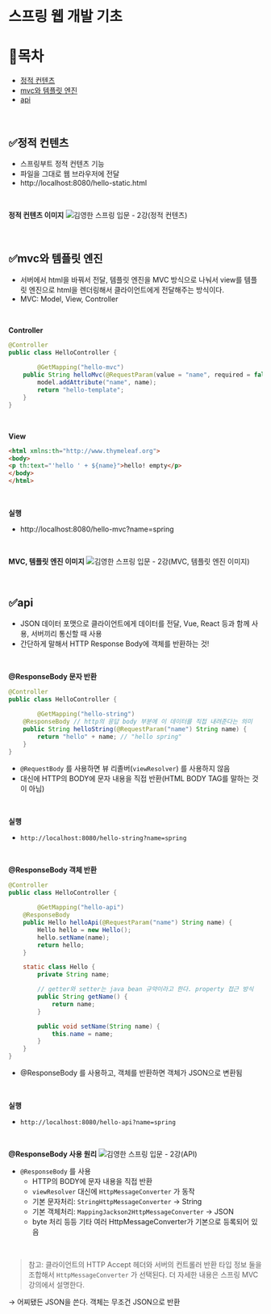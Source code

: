 # 스프링 웹 개발 기초
# 📌목차
- [정적 컨텐츠](#정적-컨텐츠)
- [mvc와 템플릿 엔진](#mvc와-템플릿-엔진)
- [api](#api)

<br>

## ✅정적 컨텐츠
- 스프링부트 정적 컨텐츠 기능
- 파일을 그대로 웹 브라우저에 전달
- http://localhost:8080/hello-static.html

<br>

**정적 컨텐츠 이미지**
![김영한 스프링 입문 - 2강(정적 컨텐츠)](https://user-images.githubusercontent.com/79316402/211048100-5610ace2-2bc0-4b48-9acd-8eb4cb52636f.png)

<br>

## ✅mvc와 템플릿 엔진
- 서버에서 html을 바꿔서 전달, 템플릿 엔진을 MVC 방식으로 나눠서 view를 템플릿 엔진으로 html을 렌더링해서 클라이언트에게 전달해주는 방식이다.
- MVC: Model, View, Controller

<br>

**Controller**
```java
@Controller
public class HelloController {
		
		@GetMapping("hello-mvc")
    public String helloMvc(@RequestParam(value = "name", required = false) String name, Model model) {
        model.addAttribute("name", name);
        return "hello-template";
    }
}
```

<br>

**View**
```html
<html xmlns:th="http://www.thymeleaf.org">
<body>
<p th:text="'hello ' + ${name}">hello! empty</p>
</body>
</html>
```

<br>

**실행**

- http://localhost:8080/hello-mvc?name=spring

<br>

**MVC, 템플릿 엔진 이미지**
![김영한 스프링 입문 - 2강(MVC, 템플릿 엔진 이미지)](https://user-images.githubusercontent.com/79316402/211049573-92a6c4d1-f760-4bab-b30e-f6673b34e9e3.png)

<br>

## ✅api
- JSON 데이터 포맷으로 클라이언트에게 데이터를 전달, Vue, React 등과 함께 사용, 서버끼리 통신할 때 사용
- 간단하게 말해서 HTTP Response Body에 객체를 반환하는 것!

<br>

**@ResponseBody 문자 반환**
```java
@Controller
public class HelloController {
		
		@GetMapping("hello-string")
    @ResponseBody // http의 응답 body 부분에 이 데이터를 직접 내려준다는 의미
    public String helloString(@RequestParam("name") String name) {
        return "hello" + name; // "hello spring"
    }
}
```
- `@RequestBody` 를 사용하면 뷰 리졸버(`viewResolver`) 를 사용하지 않음
- 대신에 HTTP의 BODY에 문자 내용을 직접 반환(HTML BODY TAG를 말하는 것이 아님)

<br>

**실행**
- `http://localhost:8080/hello-string?name=spring`

<br>

**@ResponseBody 객체 반환**
```java
@Controller
public class HelloController {
		
		@GetMapping("hello-api")
    @ResponseBody
    public Hello helloApi(@RequestParam("name") String name) {
        Hello hello = new Hello();
        hello.setName(name);
        return hello;
    }

    static class Hello {
        private String name;

        // getter와 setter는 java bean 규약이라고 한다. property 접근 방식
        public String getName() {
            return name;
        }

        public void setName(String name) {
            this.name = name;
        }
    }
}
```
- @ResponseBody 를 사용하고, 객체를 반환하면 객체가 JSON으로 변환됨

<br>

**실행**
- `http://localhost:8080/hello-api?name=spring`

<br>

**@ResponseBody 사용 원리**
![김영한 스프링 입문 - 2강(API)](https://user-images.githubusercontent.com/79316402/211052521-03b34a31-7077-4cb0-9a05-831752774563.png)
- `@ResponseBody` 를 사용
    - HTTP의 BODY에 문자 내용을 직접 반환
    - `viewResolver` 대신에 `HttpMessageConverter` 가 동작
    - 기본 문자처리: `StringHttpMessageConverter` → String
    - 기본 객체처리: `MappingJackson2HttpMessageConverter` → JSON
    - byte 처리 등등 기타 여러 HttpMessageConverter가 기본으로 등록되어 있음

<br>

> 참고: 클라이언트의 HTTP Accept 헤더와 서버의 컨트롤러 반환 타입 정보 둘을 조합해서 `HttpMessageConverter` 가 선택된다. 더 자세한 내용은 스프링 MVC 강의에서 설명한다.
> 

→ 어찌됐든 JSON을 쓴다. 객체는 무조건 JSON으로 반환
